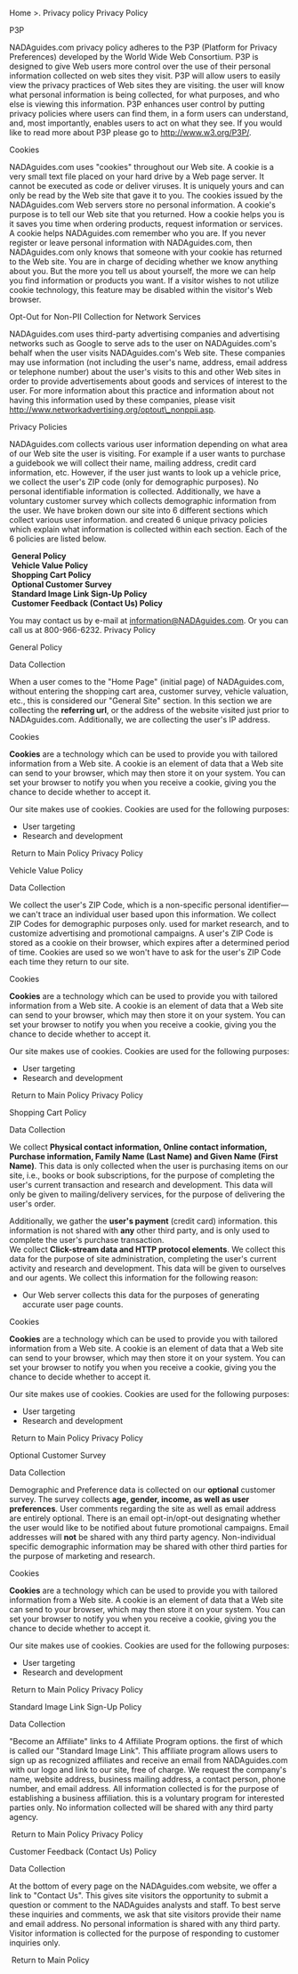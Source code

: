 Home >. Privacy policy Privacy Policy  

P3P  
  
NADAguides.com privacy policy adheres to the P3P (Platform for Privacy Preferences) developed by the World Wide Web Consortium. P3P is designed to give Web users more control over the use of their personal information collected on web sites they visit. P3P will allow users to easily view the privacy practices of Web sites they are visiting. the user will know what personal information is being collected, for what purposes, and who else is viewing this information. P3P enhances user control by putting privacy policies where users can find them, in a form users can understand, and, most importantly, enables users to act on what they see. If you would like to read more about P3P please go to http://www.w3.org/P3P/.  
  

Cookies  
  
NADAguides.com uses "cookies" throughout our Web site. A cookie is a very small text file placed on your hard drive by a Web page server. It cannot be executed as code or deliver viruses. It is uniquely yours and can only be read by the Web site that gave it to you. The cookies issued by the NADAguides.com Web servers store no personal information. A cookie's purpose is to tell our Web site that you returned. How a cookie helps you is it saves you time when ordering products, request information or services. A cookie helps NADAguides.com remember who you are. If you never register or leave personal information with NADAguides.com, then NADAguides.com only knows that someone with your cookie has returned to the Web site. You are in charge of deciding whether we know anything about you. But the more you tell us about yourself, the more we can help you find information or products you want. If a visitor wishes to not utilize cookie technology, this feature may be disabled within the visitor's Web browser.  
  

Opt-Out for Non-PII Collection for Network Services  
  
NADAguides.com uses third-party advertising companies and advertising networks such as Google to serve ads to the user on NADAguides.com's behalf when the user visits NADAguides.com's Web site. These companies may use information (not including the user's name, address, email address or telephone number) about the user's visits to this and other Web sites in order to provide advertisements about goods and services of interest to the user. For more information about this practice and information about not having this information used by these companies, please visit http://www.networkadvertising.org/optout\_nonppii.asp.  
  

Privacy Policies  
  
NADAguides.com collects various user information depending on what area of our Web site the user is visiting. For example if a user wants to purchase a guidebook we will collect their name, mailing address, credit card information, etc. However, if the user just wants to look up a vehicle price, we collect the user's ZIP code (only for demographic purposes). No personal identifiable information is collected. Additionally, we have a voluntary customer survey which collects demographic information from the user. We have broken down our site into 6 different sections which collect various user information. and created 6 unique privacy policies which explain what information is collected within each section. Each of the 6 policies are listed below.  
  

 **General Policy**  
 **Vehicle Value Policy**  
 **Shopping Cart Policy**  
 **Optional Customer Survey**  
 **Standard Image Link Sign-Up Policy**  
 **Customer Feedback (Contact Us) Policy**  
  
You may contact us by e-mail at information@NADAguides.com. Or you can call us at 800-966-6232. Privacy Policy  

General Policy

  

Data Collection  
  
When a user comes to the "Home Page" (initial page) of NADAguides.com, without entering the shopping cart area, customer survey, vehicle valuation, etc., this is considered our "General Site" section. In this section we are collecting the **referring url**, or the address of the website visited just prior to NADAguides.com. Additionally, we are collecting the user's IP address.  
  

Cookies  
  
**Cookies** are a technology which can be used to provide you with tailored information from a Web site. A cookie is an element of data that a Web site can send to your browser, which may then store it on your system. You can set your browser to notify you when you receive a cookie, giving you the chance to decide whether to accept it.  
  

Our site makes use of cookies. Cookies are used for the following purposes:  
  

*   User targeting
*   Research and development

  
  
 Return to Main Policy Privacy Policy  

Vehicle Value Policy

  

Data Collection  
  
We collect the user's ZIP Code, which is a non-specific personal identifier—we can't trace an individual user based upon this information. We collect ZIP Codes for demographic purposes only. used for market research, and to customize advertising and promotional campaigns. A user's ZIP Code is stored as a cookie on their browser, which expires after a determined period of time. Cookies are used so we won't have to ask for the user's ZIP Code each time they return to our site.  
  

Cookies  
  
**Cookies** are a technology which can be used to provide you with tailored information from a Web site. A cookie is an element of data that a Web site can send to your browser, which may then store it on your system. You can set your browser to notify you when you receive a cookie, giving you the chance to decide whether to accept it.  
  

Our site makes use of cookies. Cookies are used for the following purposes:  
  

*   User targeting
*   Research and development

  
  
 Return to Main Policy Privacy Policy  

Shopping Cart Policy

  

Data Collection  
  
We collect **Physical contact information, Online contact information, Purchase information, Family Name (Last Name) and Given Name (First Name)**. This data is only collected when the user is purchasing items on our site, i.e., books or book subscriptions, for the purpose of completing the user's current transaction and research and development. This data will only be given to mailing/delivery services, for the purpose of delivering the user's order.  
  
Additionally, we gather the **user's payment** (credit card) information. this information is not shared with **any** other third party, and is only used to complete the user's purchase transaction.  
We collect **Click-stream data and HTTP protocol elements**. We collect this data for the purpose of site administration, completing the user's current activity and research and development. This data will be given to ourselves and our agents. We collect this information for the following reason:  
  

*   Our Web server collects this data for the purposes of generating accurate user page counts.

  
  

Cookies  
  
**Cookies** are a technology which can be used to provide you with tailored information from a Web site. A cookie is an element of data that a Web site can send to your browser, which may then store it on your system. You can set your browser to notify you when you receive a cookie, giving you the chance to decide whether to accept it.  
  

Our site makes use of cookies. Cookies are used for the following purposes:  
  

*   User targeting
*   Research and development

  
  
 Return to Main Policy Privacy Policy  

Optional Customer Survey

  

Data Collection  
  
Demographic and Preference data is collected on our **optional** customer survey. The survey collects **age, gender, income, as well as user preferences**. User comments regarding the site as well as email address are entirely optional. There is an email opt-in/opt-out designating whether the user would like to be notified about future promotional campaigns. Email addresses will **not** be shared with any third party agency. Non-individual specific demographic information may be shared with other third parties for the purpose of marketing and research.  
  

Cookies  
  
**Cookies** are a technology which can be used to provide you with tailored information from a Web site. A cookie is an element of data that a Web site can send to your browser, which may then store it on your system. You can set your browser to notify you when you receive a cookie, giving you the chance to decide whether to accept it.  
  

Our site makes use of cookies. Cookies are used for the following purposes:  
  

*   User targeting
*   Research and development

  
  
 Return to Main Policy Privacy Policy  

Standard Image Link Sign-Up Policy

  

Data Collection  
  
"Become an Affiliate" links to 4 Affiliate Program options. the first of which is called our "Standard Image Link". This affiliate program allows users to sign up as recognized affiliates and receive an email from NADAguides.com with our logo and link to our site, free of charge. We request the company's name, website address, business mailing address, a contact person, phone number, and email address. All information collected is for the purpose of establishing a business affiliation. this is a voluntary program for interested parties only. No information collected will be shared with any third party agency.  
  

 Return to Main Policy Privacy Policy  

Customer Feedback (Contact Us) Policy

  

Data Collection  
  
At the bottom of every page on the NADAguides.com website, we offer a link to "Contact Us". This gives site visitors the opportunity to submit a question or comment to the NADAguides analysts and staff. To best serve these inquiries and comments, we ask that site visitors provide their name and email address. No personal information is shared with any third party. Visitor information is collected for the purpose of responding to customer inquiries only.  
  

 Return to Main Policy